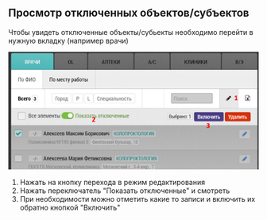 ## Просмотр отключенных объектов/субъектов

Чтобы увидеть отключенные объекты/субьекты необходимо перейти в нужную вкладку (например врачи)

![](../images/rep-planning-central-block-edit-view.png)

1. Нажать на кнопку перехода в режим редактирования
2. Нажать переключатель "Показать отключенные" и смотреть
3. При необходимости можно отметить какие то записи и включить их обратно кнопкой "Включить" 
